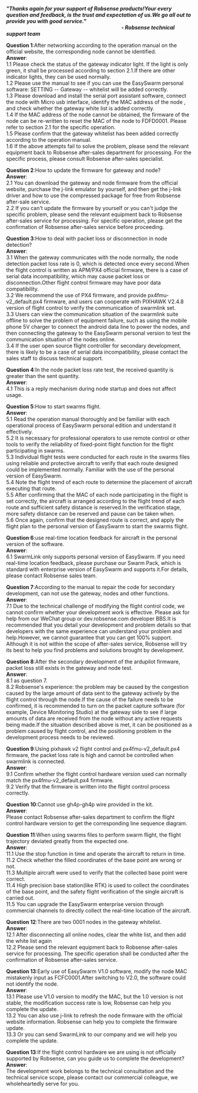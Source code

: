 ***"Thanks again for your support of Robsense products!Your every question and feedback, is the trust and expectation of us.We go all out to provide you with good service."
 &emsp;  &emsp;  &emsp;  &emsp;  &emsp;  &emsp;  &emsp;  &emsp;  &emsp;  &emsp;  &emsp;  &emsp;  &emsp;  &emsp;  &emsp;  &emsp;  &emsp;  &emsp;  &emsp;  &emsp;  &emsp;  &emsp;  &emsp;  &emsp;  &emsp;  &emsp; &emsp;  &emsp;  &emsp;  &emsp; &emsp;  &emsp;  &emsp;  &emsp; - Robsense technical support team***
 
 
**Question 1**:After networking according to the operation manual on the official website, the corresponding node cannot be identified.  
**Answer**:  
1.1 Please check the status of the gateway indicator light. If the light is only green, it shall be processed according to section   2.1.If there are other indicator lights, they can be used normally.  
1.2 Please use the manual to see if you can use the EasySwarm personal software: SETTING -- Gateway -- whitelist will be added correctly.  
1.3 Please download and install the serial port assistant software, connect the node with Micro usb interface, identify the MAC address of the node , and check whether the gateway white list is added correctly.  
1.4 If the MAC address of the node cannot be obtained, the firmware of the node can be re-written to reset the MAC of the node to FDFD0001. Please refer to section 2.1 for the specific operation.  
1.5 Please confirm that the gateway whitelist has been added correctly according to the operation manual.  
1.6 If the above attempts fail to solve the problem, please send the relevant equipment back to Robsense after-sales department for processing. For the specific process, please consult Robsense after-sales specialist.  

**Question 2**:How to update the firmware for gateway and node?  
**Answer**:  
2.1 You can download the gateway and node firmware from the official website, purchase the j-link emulator by yourself, and then get the j-link driver and how to use the compressed package for free from Robsense after-sale service.  
2.2 If you can't update the firmware by yourself or you can't judge the specific problem, please send the relevant equipment back to Robsense after-sales service for processing. For specific operation, please get the confirmation of Robsense after-sales service before proceeding.  

**Question 3**:How to deal with packet loss or disconnection in node detection?  
**Answer**:  
3.1 When the gateway communicates with the node normally, the node detection packet loss rate is 0, which is detected once every second.When the flight control is written as APM/PX4 official firmware, there is a case of serial data incompatibility, which may cause packet loss or disconnection.Other flight control firmware may have poor data compatibility.  
3.2 We recommend the use of PX4 firmware, and provide px4fmu-v2_default.px4 firmware, and users can cooperate with PIXHAWK V2.4.8 version of flight control to verify the communication of swarmlink set.  
3.3 Users can view the communication situation of the swarmlink suite offline to solve the problem of equipment failure, such as using the mobile phone 5V charger to connect the android data line to power the nodes, and then connecting the gateway to the EasySwarm personal version to test the communication situation of the nodes online.  
3.4 If the user open source flight controller for secondary development, there is likely to be a case of serial data incompatibility, please contact the sales staff to discuss technical support.  

**Question 4**:In the node packet loss rate test, the received quantity is greater than the sent quantity.  
**Answer**:  
4.1 This is a reply mechanism during node startup and does not affect usage.  

**Question 5**:How to start swarms flight.  
**Answer**:  
5.1 Read the operation manual thoroughly and be familiar with each operational process of EasySwarm personal edition and understand it effectively.  
5.2 It is necessary for professional operators to use remote control or other tools to verify the reliability of fixed-point flight function for the flight participating in swarms.  
5.3 Individual flight tests were conducted for each route in the swarms files using reliable and protective aircraft to verify that each route designed could be implemented normally. Familiar with the use of the personal version of EasySwarm.  
5.4 Note the flight trend of each route to determine the placement of aircraft executing that route.  
5.5 After confirming that the MAC of each node participating in the flight is set correctly, the aircraft is arranged according to the flight trend of each route and sufficient safety distance is reserved.In the verification stage, more safety distance can be reserved and pause can be taken when.  
5.6 Once again, confirm that the designed route is correct, and apply the flight plan to the personal version of EasySwarm to start the swarms flight.  

**Question 6**:use real-time location feedback for aircraft in the personal version of the software.  
**Answer**:  
6.1 SwarmLink only supports personal version of EasySwarm. If you need real-time location feedback, please purchase our Swarm Pack, which is standard with enterprise version of EasySwarm and supports it.For details, please contact Robsense sales team.  

**Question 7**:According to the manual to repair the code for secondary development, can not use the gateway, nodes and other functions.  
**Answer**:  
7.1 Due to the technical challenge of modifying the flight control code, we cannot confirm whether your development work is effective. Please ask for help from our WeChat group or dev.robsense.com developer BBS.It is recommended that you detail your development and problem details so that developers with the same experience can understand your problem and help.However, we cannot guarantee that you can get 100% support. Although it is not within the scope of after-sales service, Robsense will try its best to help you find problems and solutions brought by development.  

**Question 8**:After the secondary development of the ardupilot firmware, packet loss still exists in the gateway and node test.  
**Answer**:  
8.1 as question 7.  
8.2 Robsense's experience: the problem may be caused by the congestion caused by the large amount of data sent to the gateway actively by the flight control through the node.If the cause of the failure needs to be confirmed, it is recommended to turn on the packet capture software (for example, Device Monitoring Studio) at the gateway side to see if large amounts of data are received from the node without any active requests being made.If the situation described above is met, it can be positioned as a problem caused by flight control, and the positioning problem in the development process needs to be reviewed.  

**Question 9**:Using pixhawk v2 flight control and px4fmu-v2_default.px4 firmware, the packet loss rate is high and cannot be controlled when swarmlink is connected.  
**Answer**:  
9.1 Confirm whether the flight control hardware version used can normally match the px4fmu-v2_default.px4 firmware.  
9.2 Verify that the firmware is written into the flight control process correctly.  

**Question 10**:Cannot use gh4p-gh4p wire provided in the kit.  
**Answer**:  
Please contact Robsense after-sales department to confirm the flight control hardware version to get the corresponding line sequence diagram.  

**Question 11**:When using swarms files to perform swarm flight, the flight trajectory deviated greatly from the expected one.  
**Answer**:  
11.1 Use the stop function in time and operate the aircraft to return in time.  
11.2 Check whether the filled coordinates of the base point are wrong or not.  
11.3 Multiple aircraft were used to verify that the collected base point were correct.  
11.4 High precision base station(like RTK) is used to collect the coordinates of the base point, and the safety flight verification of the single aircraft is carried out.  
11.5 You can upgrade the EasySwarm enterprise version through commercial channels to directly collect the real-time location of the aircraft.  

**Question 12**:There are two 0001 nodes in the gateway whitelist.  
**Answer**:  
12.1 After disconnecting all online nodes, clear the white list, and then add the white list again  
12.2 Please send the relevant equipment back to Robsense after-sales service for processing. The specific operation shall be conducted after the confirmation of Robsense after-sales service.  

**Question 13**:Early use of EasySwarm V1.0 software, modify the node MAC mistakenly input as FCFC0001.After switching to V2.0, the software could not identify the node.  
**Answer**:  
13.1 Please use V1.0 version to modify the MAC, but the 1.0 version is not stable, the modification success rate is low, Robsense can help you complete the update.  
13.2 You can also use j-link to refresh the node firmware with the official website information. Robsense can help you to complete the firmware update.  
13.3 Or you can send SwarmLink to our company and we will help you complete the update.  

**Question 13**:If the flight control hardware we are using is not officially supported by Robsense, can you guide us to complete the development?  
**Answer**:  
The development work belongs to the technical consultation and the technical service scope, please contact our commercial colleague, we wholeheartedly serve for you.  